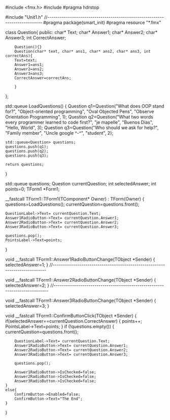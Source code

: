 #include <fmx.h>
#include <queue>
#pragma hdrstop

#include "Unit1.h"
//---------------------------------------------------------------------------
#pragma package(smart_init)
#pragma resource "*.fmx"

class Question{
public:
	char* Text;
	char* Answer1;
	char* Answer2;
	char* Answer3;
	int CorrectAnswer;

		Question(){}
		Question(char* text, char* ans1, char* ans2, char* ans3, int correctAns){
		Text=text;
		Answer1=ans1;
		Answer2=ans2;
		Answer3=ans3;
		CorrectAnswer=correctAns;

		}
};

std::queue<Question> LoadQuestions() {
	Question q1=Question("What does OOP stand for?", "Object-oriented programming", "Oval Objected Pens", "Observe Orientation Programming", 1);
	Question q2=Question("What two words every programmer learned to code first?", "je mapelle", "Buenos Dias", "Hello, World", 3);
	Question q3=Question("Who should we ask for help?", "Family member", "Uncle google ^-^", "student", 2);

	std::queue<Question> questions;
	questions.push(q1);
	questions.push(q2);
	questions.push(q3);

	return questions;
}

std::queue<Question> questions;
Question currentQuestion;
int selectedAnswer;
int points=0;
TForm1 *Form1;

__fastcall TForm1::TForm1(TComponent* Owner)
	: TForm(Owner)
{
	questions=LoadQuestions();
	currentQuestion=questions.front();

	QuestionLabel->Text= currentQuestion.Text;
	Answer1RadioButton->Text= currentQuestion.Answer1;
	Answer2RadioButton->Text= currentQuestion.Answer2;
	Answer3RadioButton->Text= currentQuestion.Answer3;

	questions.pop();
	PointsLabel->Text=points;

}

void __fastcall TForm1::Answer1RadioButtonChange(TObject *Sender)
{
   selectedAnswer=1;
}
//---------------------------------------------------------------------------

void __fastcall TForm1::Answer2RadioButtonChange(TObject *Sender)
{
	selectedAnswer=2;
}
//---------------------------------------------------------------------------

void __fastcall TForm1::Answer3RadioButtonChange(TObject *Sender)
{
	selectedAnswer=3;
}

void __fastcall TForm1::ConfirmButtonClick(TObject *Sender)
{
	if(selectedAnswer==currentQuestion.CorrectAnswer) {
	   points++;
	   PointsLabel->Text=points;
	}
	if (!questions.empty()) {
		currentQuestion=questions.front();

		QuestionLabel->Text= currentQuestion.Text;
		Answer1RadioButton->Text= currentQuestion.Answer1;
		Answer2RadioButton->Text= currentQuestion.Answer2;
		Answer3RadioButton->Text= currentQuestion.Answer3;

		questions.pop();

		Answer1RadioButton->IsChecked=false;
		Answer2RadioButton->IsChecked=false;
		Answer3RadioButton->IsChecked=false;
	}
	else{
		ConfirmButton->Enabled=false;
		ConfirmButton->Text="The End";
	}
}
